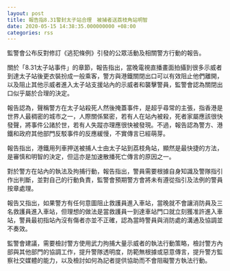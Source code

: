 ```yaml
---
layout: post
title: 報告指8.31警封太子站合理　被捕者送荔枝角站明智
date: 2020-05-15 14:38:35.000000000 +08:00
categories: rss
---
```


監警會公布反對修訂《逃犯條例》引發的公眾活動及相關警方行動的報告。

關於「8.31太子站事件」的章節，報告指出，當晚電視直播畫面拍攝到很多示威者到達太子站後更衣裝扮成一般乘客，警方與港鐵關閉出口可以有效阻止他們離開，以及阻止其他示威者進入太子站支援站內的示威者和襲擊警員，監警會認為關閉出口似乎屬於合理的決定。

報告認為，聲稱警方在太子站殺死人然後掩蓋事件，是超乎尋常的主張，指香港是世界人最稠密的城市之一，人際關係緊密，若有人在站內被殺，死者家屬應該很快發聲，將事件公諸於世，若有人失蹤亦理應很快被發現。不過，報告認為警方、港鐵和政府其他部門反駁事件的反應緩慢，不實傳言已經萌芽。

報告指出，港鐵用列車押送被捕人士由太子站到荔枝角站，顯然是最快捷的方法，是審慎和明智的決定，但這亦是加速散播死亡傳言的原因之一。

對於警方在站內的執法及拘捕行動，報告指出，警員需要根據自身知識及警隊指引作出判斷，並對自己的行動負責，監警會預期警方會將未有遵從指引及法例的警員按章處理。

報告又指出，如果警方有任何意圖阻止救護員進入車站，當晚就不會讓消防員及三名救護員進入車站，但理想的做法是當救護員一到達車站門口就立刻獲准許進入車站，警員最初指站內沒有傷者亦並不正確，認為當時警員與消防處的溝通及協調並不奏效。

監警會建議，需要檢討警方使用武力拘捕大量示威者的執法行動策略，檢討警方內部與其他部門的協調工作，提升警隊透明度，防範無根據或惡意傳言，提升警方監察社交媒體的能力，以及檢討如何為記者提供協助而不會阻礙警方執法行動。
